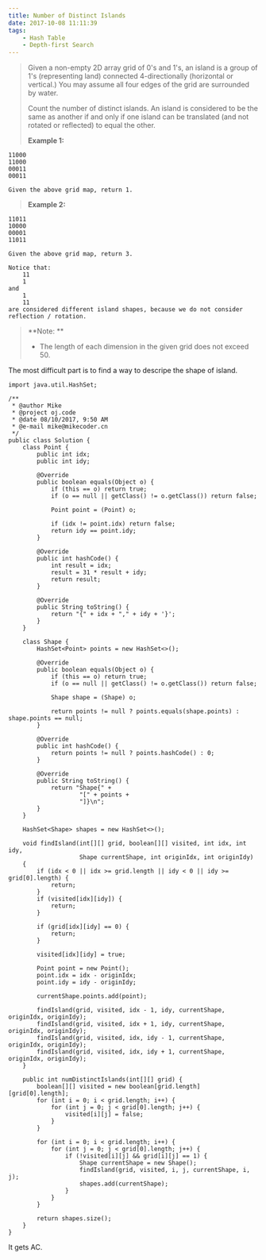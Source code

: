 ```yaml
---
title: Number of Distinct Islands
date: 2017-10-08 11:11:39
tags:
    - Hash Table
    - Depth-first Search
---
```


> Given a non-empty 2D array grid of 0's and 1's, an island is a group of 1's (representing land) connected 4-directionally (horizontal or vertical.) You may assume all four edges of the grid are surrounded by water.
>
> Count the number of distinct islands. An island is considered to be the same as another if and only if one island can be translated (and not rotated or reflected) to equal the other.
>
> **Example 1:**
```
11000
11000
00011
00011

Given the above grid map, return 1.
```
> **Example 2:**
```
11011
10000
00001
11011

Given the above grid map, return 3.

Notice that:
    11
    1
and
    1
    11
are considered different island shapes, because we do not consider reflection / rotation.
```
> **Note: **
> + The length of each dimension in the given grid does not exceed 50.

<!--more-->

The most difficult part is to find a way to descripe the shape of island.

```
import java.util.HashSet;

/**
 * @author Mike
 * @project oj.code
 * @date 08/10/2017, 9:50 AM
 * @e-mail mike@mikecoder.cn
 */
public class Solution {
    class Point {
        public int idx;
        public int idy;

        @Override
        public boolean equals(Object o) {
            if (this == o) return true;
            if (o == null || getClass() != o.getClass()) return false;

            Point point = (Point) o;

            if (idx != point.idx) return false;
            return idy == point.idy;
        }

        @Override
        public int hashCode() {
            int result = idx;
            result = 31 * result + idy;
            return result;
        }

        @Override
        public String toString() {
            return "{" + idx + "," + idy + '}';
        }
    }

    class Shape {
        HashSet<Point> points = new HashSet<>();

        @Override
        public boolean equals(Object o) {
            if (this == o) return true;
            if (o == null || getClass() != o.getClass()) return false;

            Shape shape = (Shape) o;

            return points != null ? points.equals(shape.points) : shape.points == null;
        }

        @Override
        public int hashCode() {
            return points != null ? points.hashCode() : 0;
        }

        @Override
        public String toString() {
            return "Shape{" +
                    "[" + points +
                    "]}\n";
        }
    }

    HashSet<Shape> shapes = new HashSet<>();

    void findIsland(int[][] grid, boolean[][] visited, int idx, int idy,
                    Shape currentShape, int originIdx, int originIdy)
    {
        if (idx < 0 || idx >= grid.length || idy < 0 || idy >= grid[0].length) {
            return;
        }
        if (visited[idx][idy]) {
            return;
        }

        if (grid[idx][idy] == 0) {
            return;
        }

        visited[idx][idy] = true;

        Point point = new Point();
        point.idx = idx - originIdx;
        point.idy = idy - originIdy;

        currentShape.points.add(point);

        findIsland(grid, visited, idx - 1, idy, currentShape, originIdx, originIdy);
        findIsland(grid, visited, idx + 1, idy, currentShape, originIdx, originIdy);
        findIsland(grid, visited, idx, idy - 1, currentShape, originIdx, originIdy);
        findIsland(grid, visited, idx, idy + 1, currentShape, originIdx, originIdy);
    }

    public int numDistinctIslands(int[][] grid) {
        boolean[][] visited = new boolean[grid.length][grid[0].length];
        for (int i = 0; i < grid.length; i++) {
            for (int j = 0; j < grid[0].length; j++) {
                visited[i][j] = false;
            }
        }

        for (int i = 0; i < grid.length; i++) {
            for (int j = 0; j < grid[0].length; j++) {
                if (!visited[i][j] && grid[i][j] == 1) {
                    Shape currentShape = new Shape();
                    findIsland(grid, visited, i, j, currentShape, i, j);
                    shapes.add(currentShape);
                }
            }
        }

        return shapes.size();
    }
}
```

It gets AC.
